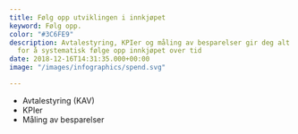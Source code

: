```yaml
---
title: Følg opp utviklingen i innkjøpet
keyword: Følg opp.
color: "#3C6FE9"
description: Avtalestyring, KPIer og måling av besparelser gir deg alt du trenger
  for å systematisk følge opp innkjøpet over tid
date: 2018-12-16T14:31:35.000+00:00
image: "/images/infographics/spend.svg"

---
```

<ul>

<li> Avtalestyring (KAV)</li>

<li> KPIer</li>

<li> Måling av besparelser</li>

</ul>
